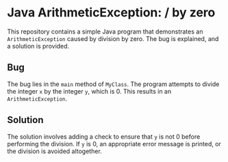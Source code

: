 # Java ArithmeticException: / by zero

This repository contains a simple Java program that demonstrates an `ArithmeticException` caused by division by zero. The bug is explained, and a solution is provided.

## Bug

The bug lies in the `main` method of `MyClass`.  The program attempts to divide the integer `x` by the integer `y`, which is 0.  This results in an `ArithmeticException`.

## Solution

The solution involves adding a check to ensure that `y` is not 0 before performing the division.  If `y` is 0, an appropriate error message is printed, or the division is avoided altogether.